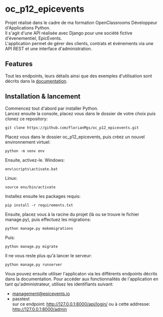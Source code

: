 # oc_p12_epicevents
Projet réalisé dans le cadre de ma formation OpenClassrooms Développeur d'Applications Python.  
Il s'agit d'une API réalisée avec Django pour une société fictive d'évenementiel, EpicEvents.  
L'application permet de gérer des clients, contrats et événements via une API REST et une interface d'administration.

## Features

Tout les endpoints, leurs détails ainsi que des exemples d'utilisation sont décrits dans la [documentation](https://documenter.getpostman.com/view/18605508/UVkjuwoN). 

## Installation & lancement

Commencez tout d'abord par installer Python.  
Lancez ensuite la console, placez vous dans le dossier de votre choix puis clonez ce repository:
```
git clone https://github.com/FlorianMgs/oc_p12_epicevents.git
```
Placez vous dans le dossier oc_p12_epicevents, puis créez un nouvel environnement virtuel:
```
python -m venv env
```
Ensuite, activez-le.
Windows:
```
env\scripts\activate.bat
```
Linux:
```
source env/bin/activate
```
Installez ensuite les packages requis:
```
pip install -r requirements.txt
```
Ensuite, placez vous à la racine du projet (là ou se trouve le fichier manage.py), puis effectuez les migrations:
```
python manage.py makemigrations
```
Puis: 
```
python manage.py migrate
```
Il ne vous reste plus qu'à lancer le serveur: 
```
python manage.py runserver
```
Vous pouvez ensuite utiliser l'applicaton via les différents endpoints décrits dans la documentation. 
Pour accéder aux fonctionnalités de l'application en tant qu'administrateur, utilisez les identifiants suivant:
- management@epicevents.io
- passtest   
sur ce endpoint: http://127.0.0.1:8000/api/login/ ou à cette addresse: http://127.0.0.1:8000/admin
